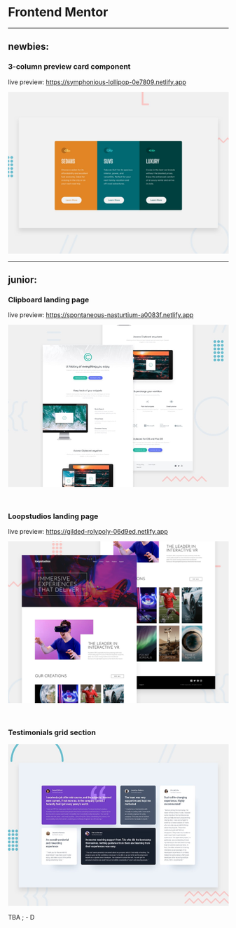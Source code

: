 # Frontend Mentor

<hr>

## newbies:

### 3-column preview card component

live preview: https://symphonious-lollipop-0e7809.netlify.app

![Design preview](3-column-preview-card-component/design/desktop-preview.jpg)

<hr>

## junior:

### Clipboard landing page

live preview: https://spontaneous-nasturtium-a0083f.netlify.app

![Design preview](clipboard-landing-page/design/desktop-preview.jpg)

<br>

### Loopstudios landing page

live preview: https://gilded-rolypoly-06d9ed.netlify.app

![Design preview](loopstudios-landing-page/design/desktop-preview.jpg)

<br>

### Testimonials grid section

![Design preview for the Testimonials grid section coding challenge](testimonials-grid-section/design/desktop-preview.jpg)

TBA ; - D

